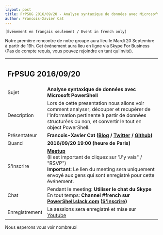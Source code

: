 ```yaml
---
layout: post
title: FrPSUG 2016/09/20 - Analyse syntaxique de données avec Microsoft PowerShell
author: Francois-Xavier Cat
---
```


```
[Événement en français seulement / Event in french only]
```
Notre première rencontre de notre groupe aura lieu le Mardi 20 Septembre à partir de 19h.
Cet événement aura lieu en ligne via Skype For Business (Pas de compte requis, vous pouvez rejoindre en tant qu'invité).


<table>
<tr>
<td colspan="2"><h2>FrPSUG 2016/09/20</h2></td>

</tr>
<tr>
    <td>Sujet</td>
<td> <b>Analyse syntaxique de données avec Microsoft PowerShell</b></td>
</tr>
<tr>
    <td>Description</td>
<td> Lors de cette presentation nous allons voir comment analyser, découper et recupérer de l'information pertinente à partir de données structurées ou non, et convertir le tout en object PowerShell.</td>
</tr>
<tr>
    <td>Présentateur</td>
<td> <b>Francois-Xavier Cat (<a href="http://lazywinadmin.com">Blog</a> / <a href="http://twitter.com/lazywinadm">Twitter</a> / <a href="http://github.com/lazywinadmin">Github</a>)</b></td>
</tr>
<tr>
    <td>Quand</td>
<td> <b>2016/09/20 19:00 (heure de Paris)</b></td>
</tr>
<tr>
    <td>S'inscrire</td>
<td> <b><a href="https://www.meetup.com/fr-FR/FrenchPSUG/events/232807877/">Meetup</a></b> <br>(Il est important de cliquez sur "J'y vais" / "RSVP")
<br> <b>Important:</b> Le lien du meeting sera uniquement envoyé aux gens qui sont enregistré pour cette événement.
</td>
</tr>
<tr>
    <td>Chat</td>
<td>Pendant le meeting: <b>Utiliser le chat du Skype</b> <br> En tout temps:<b> Channel #french sur <a href="https://powershell.slack.com/Slack">PowerShell.slack.com</a>  (<a href="http://slack.poshcode.org/">S'inscrire</a>)</b></td>
</tr>
<tr>
    <td>Enregistrement</td>
<td>La sessions sera enregistré et mise sur <a href="https://www.youtube.com/channel/UCyxicOKZNm_u1opF_xAYfDA">Youtube</a></td>
</tr>
</table>

Nous esperons vous voir nombreux!
